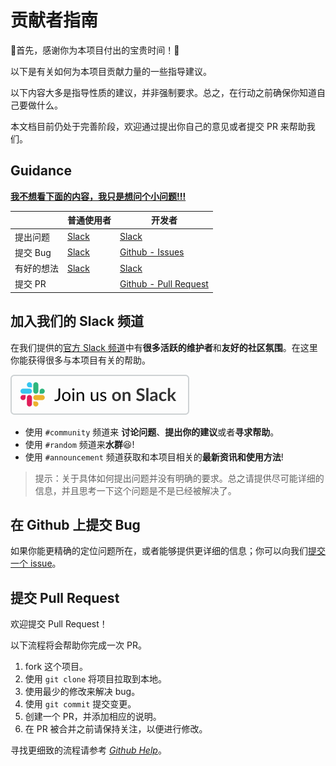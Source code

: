 # 贡献者指南

:tada:首先，感谢你为本项目付出的宝贵时间！:tada:

以下是有关如何为本项目贡献力量的一些指导建议。

以下内容大多是指导性质的建议，并非强制要求。总之，在行动之前确保你知道自己要做什么。

本文档目前仍处于完善阶段，欢迎通过提出你自己的意见或者提交 PR 来帮助我们。

## Guidance

**[我不想看下面的内容，我只是想问个小问题!!!](#加入我们的-slack-频道)**

|                 | 普通使用者 | 开发者 |
|-----------------|----------|---------------|
| 提出问题 | [Slack](#加入我们的-slack-频道)    | [Slack](#加入我们的-slack-频道)         |
| 提交 Bug | [Slack](#加入我们的-slack-频道)    | [Github - Issues](#在-github-上提交-bug)       |
| 有好的想法 | [Slack](#加入我们的-slack-频道)    | [Slack](#加入我们的-slack-频道)         |
| 提交 PR  |          | [Github - Pull Request](#提交-pull-request)        |

## 加入我们的 Slack 频道

在我们提供的[官方 Slack 频道][slack channel invitation]中有**很多活跃的维护者**和**友好的社区氛围**。在这里你能获得很多与本项目有关的帮助。

[![点击这里加入 Slack](/assets/slack.svg)](https://join.slack.com/t/bithesis/shared_invite/zt-epmzkyk0-fJRsUS36AlwMNB2AI_Q~Vw)

- 使用 `#community` 频道来 **讨论问题**、**提出你的建议**或者**寻求帮助**。
- 使用 `#random` 频道来**水群**:laughing:!
- 使用 `#announcement` 频道获取和本项目相关的**最新资讯和使用方法**!

> 提示：关于具体如何提出问题并没有明确的要求。总之请提供尽可能详细的信息，并且思考一下这个问题是不是已经被解决了。

## 在 Github 上提交 Bug

如果你能更精确的定位问题所在，或者能够提供更详细的信息；你可以向我们[提交一个 issue][issue reporting link]。


## 提交 Pull Request

欢迎提交 Pull Request！

以下流程将会帮助你完成一次 PR。

1. fork 这个项目。
2. 使用 `git clone` 将项目拉取到本地。
3. 使用最少的修改来解决 bug。
4. 使用 `git commit` 提交变更。
5. 创建一个 PR，并添加相应的说明。
6. 在 PR 被合并之前请保持关注，以便进行修改。

寻找更细致的流程请参考
_[Github Help](https://help.github.com/en/github/collaborating-with-issues-and-pull-requests)_。

[slack channel invitation]: https://join.slack.com/t/bithesis/shared_invite/zt-epmzkyk0-fJRsUS36AlwMNB2AI_Q~Vw
[issue reporting link]: https://github.com/spencerwooo/BIThesis/issues/new
